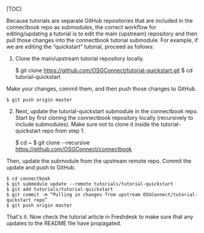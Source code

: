 [title]: - "Editing a tutorial in the knowledge base"

[TOC]

Because tutorials are separate GitHub repositories that are included in the connectbook repo as submodules, the correct workflow for editing/updating a tutorial is to edit the main (upstream) repository and then pull those changes into the connectbook tutorial submodule.  For example, if we are editing the “quickstart” tutorial, proceed as follows:

1)  Clone the main/upstream tutorial repository locally.

	$ git clone https://github.com/OSGConnect/tutorial-quickstart.git
	$ cd tutorial-quickstart

Make your changes, commit them, and then push those changes to GitHub.

	$ git push origin master

2)  Next, update the tutorial-quickstart submodule in the connectbook repo.  Start by first cloning the connectbook repository locally (recursively to include submodules).  Make sure not to clone it inside the tutorial-quickstart repo from step 1.

	$ cd ~
	$ git clone --recursive https://github.com/OSGConnect/connectbook

Then, update the submodule from the upstream remote repo.  Commit the update and push to GitHub.

	$ cd connectbook
	$ git submodule update --remote tutorials/tutorial-quickstart
	$ git add tutorials/tutorial-quickstart
	$ git commit -m “Pulling in changes from upstream OSGConnect/tutorial-quckstart repo”
	$ git push origin master	

That's it.  Now check the tutorial article in Freshdesk to make sure that any updates to the README file have propagated.


